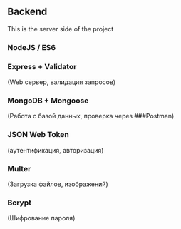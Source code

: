 ## Backend
This is the server side of the project

### NodeJS / ES6

### Express + Validator
(Web сервер, валидация запросов)

### MongoDB + Mongoose
(Работа с базой данных, проверка через ###Postman)

### JSON Web Token
(аутентификация, авторизация)

### Multer
(Загрузка файлов, изображений)

### Bcrypt
(Шифрование пароля)


